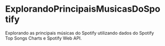# ExplorandoPrincipaisMusicasDoSpotify
Explorando as principais músicas do Spotify utilizando dados do Spotify Top Songs Charts e Spotify Web API.
